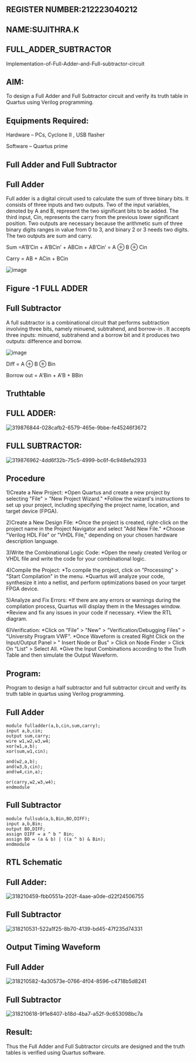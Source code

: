 ## REGISTER NUMBER:212223040212
## NAME:SUJITHRA.K
## FULL_ADDER_SUBTRACTOR

Implementation-of-Full-Adder-and-Full-subtractor-circuit

## AIM:

To design a Full Adder and Full Subtractor circuit and verify its truth table in Quartus using Verilog programming.

## Equipments Required:

Hardware – PCs, Cyclone II , USB flasher

Software – Quartus prime

## Full Adder and Full Subtractor

## Full Adder

Full adder is a digital circuit used to calculate the sum of three binary bits. It consists of three inputs and two outputs. Two of the input variables, denoted by A and B, represent the two significant bits to be added. The third input, Cin, represents the carry from the previous lower significant position. Two outputs are necessary because the arithmetic sum of three binary digits ranges in value from 0 to 3, and binary 2 or 3 needs two digits. The two outputs are sum and carry.

Sum =A’B’Cin + A’BCin’ + ABCin + AB’Cin’ = A ⊕ B ⊕ Cin 

Carry = AB + ACin + BCin

![image](https://github.com/naavaneetha/FULL_ADDER_SUBTRACTOR/assets/154305477/0f30ba51-5ffb-4198-845f-18e054f675e7)

## Figure -1 FULL ADDER

## Full Subtractor

A full subtractor is a combinational circuit that performs subtraction involving three bits, namely minuend, subtrahend, and borrow-in . It accepts three inputs: minuend, subtrahend and a borrow bit and it produces two outputs: difference and borrow.

![image](https://github.com/naavaneetha/FULL_ADDER_SUBTRACTOR/assets/154305477/02b24f51-ab51-4304-9ad6-7b81ffc1ead5)

Diff = A ⊕ B ⊕ Bin 

Borrow out = A'Bin + A'B + BBin

## Truthtable
## FULL ADDER:
![319876844-028cafb2-6579-465e-9bbe-fe45246f3672](https://github.com/Suji-90/FULL_ADDER_SUBTRACTOR/assets/150884148/af7159f5-9486-425d-a3d8-cfce9cd84a78)

## FULL SUBTRACTOR:
![319876962-4dd6f32b-75c5-4999-bc6f-6c948efa2933](https://github.com/Suji-90/FULL_ADDER_SUBTRACTOR/assets/150884148/71fd1177-945e-45be-a824-fa5c9f057fec)

## Procedure
1)Create a New Project: *Open Quartus and create a new project by selecting "File" > "New Project Wizard." *Follow the wizard's instructions to set up your project, including specifying the project name, location, and target device (FPGA).

2)Create a New Design File: *Once the project is created, right-click on the project name in the Project Navigator and select "Add New File." *Choose "Verilog HDL File" or "VHDL File," depending on your chosen hardware description language.

3)Write the Combinational Logic Code: *Open the newly created Verilog or VHDL file and write the code for your combinational logic.

4)Compile the Project: *To compile the project, click on "Processing" > "Start Compilation" in the menu. *Quartus will analyze your code, synthesize it into a netlist, and perform optimizations based on your target FPGA device.

5)Analyze and Fix Errors: *If there are any errors or warnings during the compilation process, Quartus will display them in the Messages window. *Review and fix any issues in your code if necessary. *View the RTL diagram.

6)Verification: *Click on "File" > "New" > "Verification/Debugging Files" > "University Program VWF". *Once Waveform is created Right Click on the Input/Output Panel > " Insert Node or Bus" > Click on Node Finder > Click On "List" > Select All. *Give the Input Combinations according to the Truth Table and then simulate the Output Waveform.


## Program:

 Program to design a half subtractor and full subtractor circuit and verify its truth table in quartus using Verilog programming.

## Full Adder
```
module fulladder(a,b,cin,sum,carry);
input a,b,cin;
output sum,carry;
wire w1,w2,w3,w4;       
xor(w1,a,b);
xor(sum,w1,cin);        

and(w2,a,b);
and(w3,b,cin);
and(w4,cin,a);

or(carry,w2,w3,w4);
endmodule
```
## Full Subtractor
```
module fullsub(a,b,Bin,BO,DIFF);
input a,b,Bin;
output BO,DIFF;
assign DIFF = a ^ b ^ Bin;
assign BO = (a & b) | ((a ^ b) & Bin);
endmodule
```
## RTL Schematic

## Full Adder:

![318210459-fbb0551a-202f-4aae-a0de-d22f24506755](https://github.com/Suji-90/FULL_ADDER_SUBTRACTOR/assets/150884148/6b5ca9eb-a364-4365-94ad-9acb7b4da922)

## Full Subtractor
![318210531-522a1f25-8b70-4139-bd45-47f235d74331](https://github.com/Suji-90/FULL_ADDER_SUBTRACTOR/assets/150884148/97efa979-764c-410b-b5cf-78b4f8f24300)

## Output Timing Waveform

## Full Adder
![318210582-4a30573e-0766-4f04-8596-c4718b5d8241](https://github.com/Suji-90/FULL_ADDER_SUBTRACTOR/assets/150884148/4d20f705-f627-4fda-8bba-09c8dc5d250c)

## Full Subtractor
![318210618-9f1e8407-b18d-4ba7-a52f-9c653098bc7a](https://github.com/Suji-90/FULL_ADDER_SUBTRACTOR/assets/150884148/b56b036e-8720-4b77-9e47-27fd68efeda6)

## Result:

Thus the Full Adder and Full Subtractor circuits are designed and the truth tables is verified using Quartus software.



